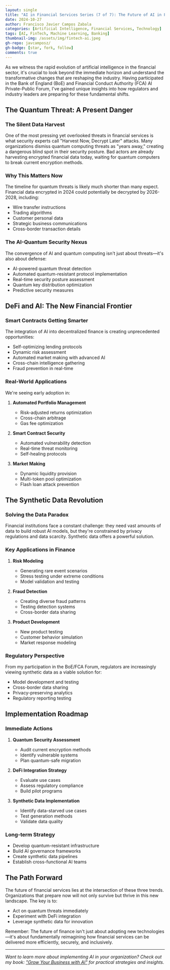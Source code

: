 ```yaml
---
layout: single
title: "AI in Financial Services Series (7 of 7): The Future of AI in Financial Services: Beyond the Hype and Into Reality"
date: 2024-10-27
author: Francisco Javier Campos Zabala
categories: [Artificial Intelligence, Financial Services, Technology]
tags: [AI, FinTech, Machine Learning, Banking]
thumbnail-img: /assets/img/fintech-ai.jpeg
gh-repo: javcamposz/
gh-badge: [star, fork, follow]
comments: true
---
```



As we witness the rapid evolution of artificial intelligence in the financial sector, it's crucial to look beyond the immediate horizon and understand the transformative changes that are reshaping the industry. Having participated in the Bank of England (BoE) and Financial Conduct Authority (FCA) AI Private-Public Forum, I've gained unique insights into how regulators and industry leaders are preparing for these fundamental shifts.

## The Quantum Threat: A Present Danger

### The Silent Data Harvest
One of the most pressing yet overlooked threats in financial services is what security experts call "Harvest Now, Decrypt Later" attacks. Many organizations dismiss quantum computing threats as "years away," creating a dangerous blind spot in their security posture. Bad actors are already harvesting encrypted financial data today, waiting for quantum computers to break current encryption methods.

### Why This Matters Now
The timeline for quantum threats is likely much shorter than many expect. Financial data encrypted in 2024 could potentially be decrypted by 2026-2028, including:
- Wire transfer instructions
- Trading algorithms
- Customer personal data
- Strategic business communications
- Cross-border transaction details

### The AI-Quantum Security Nexus
The convergence of AI and quantum computing isn't just about threats—it's also about defense:
- AI-powered quantum threat detection
- Automated quantum-resistant protocol implementation
- Real-time security posture assessment
- Quantum key distribution optimization
- Predictive security measures

## DeFi and AI: The New Financial Frontier

### Smart Contracts Getting Smarter
The integration of AI into decentralized finance is creating unprecedented opportunities:
- Self-optimizing lending protocols
- Dynamic risk assessment
- Automated market making with advanced AI
- Cross-chain intelligence gathering
- Fraud prevention in real-time

### Real-World Applications
We're seeing early adoption in:
1. **Automated Portfolio Management**
   - Risk-adjusted returns optimization
   - Cross-chain arbitrage
   - Gas fee optimization

2. **Smart Contract Security**
   - Automated vulnerability detection
   - Real-time threat monitoring
   - Self-healing protocols

3. **Market Making**
   - Dynamic liquidity provision
   - Multi-token pool optimization
   - Flash loan attack prevention

## The Synthetic Data Revolution

### Solving the Data Paradox
Financial institutions face a constant challenge: they need vast amounts of data to build robust AI models, but they're constrained by privacy regulations and data scarcity. Synthetic data offers a powerful solution.

### Key Applications in Finance
1. **Risk Modeling**
   - Generating rare event scenarios
   - Stress testing under extreme conditions
   - Model validation and testing

2. **Fraud Detection**
   - Creating diverse fraud patterns
   - Testing detection systems
   - Cross-border data sharing

3. **Product Development**
   - New product testing
   - Customer behavior simulation
   - Market response modeling

### Regulatory Perspective
From my participation in the BoE/FCA Forum, regulators are increasingly viewing synthetic data as a viable solution for:
- Model development and testing
- Cross-border data sharing
- Privacy-preserving analytics
- Regulatory reporting testing

## Implementation Roadmap

### Immediate Actions
1. **Quantum Security Assessment**
   - Audit current encryption methods
   - Identify vulnerable systems
   - Plan quantum-safe migration

2. **DeFi Integration Strategy**
   - Evaluate use cases
   - Assess regulatory compliance
   - Build pilot programs

3. **Synthetic Data Implementation**
   - Identify data-starved use cases
   - Test generation methods
   - Validate data quality

### Long-term Strategy
- Develop quantum-resistant infrastructure
- Build AI governance frameworks
- Create synthetic data pipelines
- Establish cross-functional AI teams

## The Path Forward

The future of financial services lies at the intersection of these three trends. Organizations that prepare now will not only survive but thrive in this new landscape. The key is to:
- Act on quantum threats immediately
- Experiment with DeFi integration
- Leverage synthetic data for innovation

Remember: The future of finance isn't just about adopting new technologies—it's about fundamentally reimagining how financial services can be delivered more efficiently, securely, and inclusively.

---

*Want to learn more about implementing AI in your organization? Check out my book: ["Grow Your Business with AI"](https://bit.ly/4b31PEG) for practical strategies and insights.*